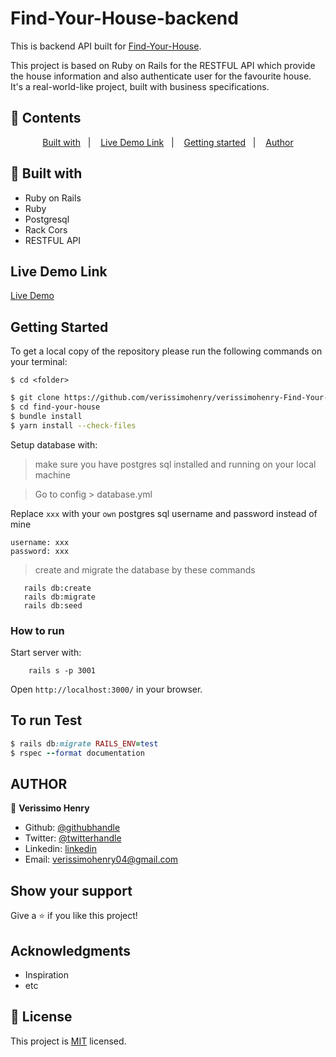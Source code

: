 # Find-Your-House-backend

This is backend API built for [Find-Your-House](https://github.com/verissimohenry/verissimohenry-Find-Your-House-frontendd/tree/frontend).

This project is based on Ruby on Rails for the RESTFUL API which provide the house information and also authenticate user for the favourite house. It's a real-world-like project, built with business specifications.
      

## 📝 Contents

<p align="center">
<a href="#with">Built with</a>&nbsp;&nbsp;&nbsp;|&nbsp;&nbsp;&nbsp;
<a href="#ll">Live Demo Link</a>&nbsp;&nbsp;&nbsp;|&nbsp;&nbsp;&nbsp;
<a href="#gs">Getting started</a>&nbsp;&nbsp;&nbsp;|&nbsp;&nbsp;&nbsp;
<a href="#author">Author</a>
</p>

## 🔧 Built with<a name = "with"></a>

- Ruby on Rails
- Ruby
- Postgresql
- Rack Cors
- RESTFUL API

## Live Demo Link <a name = "ll"></a>

[Live Demo](https://sheltered-sea-10755.herokuapp.com/)


## Getting Started <a name = "gs"></a>

To get a local copy of the repository please run the following commands on your terminal:

```
$ cd <folder>
```

~~~bash
$ git clone https://github.com/verissimohenry/verissimohenry-Find-Your-House-backend.git
$ cd find-your-house
$ bundle install
$ yarn install --check-files
~~~

Setup database with:

> make sure you have postgres sql installed and running on your local machine

> Go to config > database.yml

Replace ```xxx``` with your ```own``` postgres sql username and password instead of mine
```
username: xxx
password: xxx
```

> create and migrate the database by these commands

```
   rails db:create
   rails db:migrate
   rails db:seed
```

### How to run

Start server with:

```
    rails s -p 3001
```

Open `http://localhost:3000/` in your browser.


## To run Test

~~~ruby
$ rails db:migrate RAILS_ENV=test
$ rspec --format documentation

~~~
## AUTHOR

👤 **Verissimo Henry**

- Github: [@githubhandle](https://github.com/verissimohenry)
- Twitter: [@twitterhandle](https://twitter.com/verissimohenry)
- Linkedin: [linkedin](https://www.linkedin.com/in/henry-verissimo-618906167/)
- Email: verissimohenry04@gmail.com

## Show your support

Give a ⭐️ if you like this project!

## Acknowledgments
- Inspiration
- etc

## 📝 License

This project is [MIT](./MIT.md) licensed.
